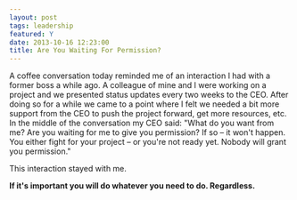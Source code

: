 ```yaml
---
layout: post
tags: leadership
featured: Y
date: 2013-10-16 12:23:00
title: Are You Waiting For Permission?
---
```

A coffee conversation today reminded me of an interaction I had with a former boss a while ago. A colleague of mine and I were working on a project and we presented status updates every two weeks to the CEO. After doing so for a while we came to a point where I felt we needed a bit more support from the CEO to push the project forward, get more resources, etc. In the middle of the conversation my CEO said: "What do you want from me? Are you waiting for me to give you permission? If so – it won't happen. You either fight for your project – or you're not ready yet. Nobody will grant you permission."

This interaction stayed with me.

**If it's important you will do whatever you need to do. Regardless.**